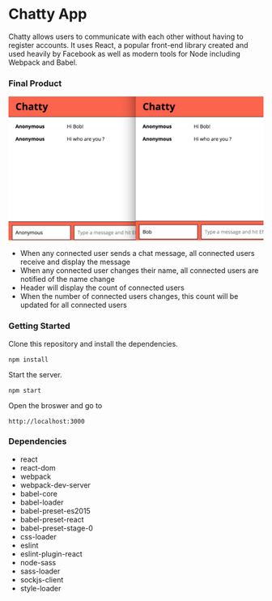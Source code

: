Chatty App
=====================
Chatty allows users to communicate with each other without having to register accounts. It uses React, a popular front-end library created and used heavily by Facebook as well as modern tools for Node including Webpack and Babel.

### Final Product
![Alt text](/img.png?raw=true)

* When any connected user sends a chat message, all connected users receive and display the message
* When any connected user changes their name, all connected users are notified of the name change
* Header will display the count of connected users
* When the number of connected users changes, this count will be updated for all connected users

### Getting Started
Clone this repository and install the dependencies. 
```
npm install
```
Start the server.
```
npm start
```
Open the broswer and go to
```
http://localhost:3000
```

### Dependencies
* react
* react-dom
* webpack
* webpack-dev-server
* babel-core
* babel-loader
* babel-preset-es2015
* babel-preset-react
* babel-preset-stage-0
* css-loader
* eslint
* eslint-plugin-react
* node-sass
* sass-loader
* sockjs-client
* style-loader
